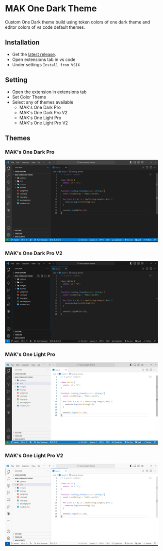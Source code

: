 # MAK One Dark Theme

Custom One Dark theme build using token colors of one dark theme and editor colors of vs code default themes.

## Installation

- Get the [latest release](https://github.com/mak626/mak-onedark-theme/releases).
- Open extensions tab in vs code
- Under settings `Install from VSIX`

## Setting

- Open the extension in extensions tab
- Set Color Theme
- Select any of themes available
  - MAK's One Dark Pro
  - MAK's One Dark Pro V2
  - MAK's One Light Pro
  - MAK's One Light Pro V2

## Themes

### MAK's One Dark Pro

![MAK's One Dark Pro](/images/one-dark-pro.png)

### MAK's One Dark Pro V2

![MAK's One Dark Pro V2](/images/one-dark-pro-v2.png)

### MAK's One Light Pro

![MAK's One Light Pro](/images/one-light-pro.png)

### MAK's One Light Pro V2

![MAK's One Light Pro V2](/images/one-light-pro-v2.png)
